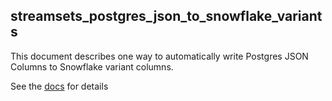  ## streamsets_postgres_json_to_snowflake_variants

This document describes one way to automatically write Postgres JSON Columns to Snowflake variant columns.

See the [docs](docs/Using_StreamSets_to_Write_Postgres_JSON_Columns_to_Snowflake_Variants.pdf) for details
